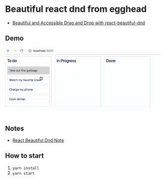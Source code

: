 # Beautiful react dnd from egghead

- [Beautiful and Accessible Drag and Drop with react-beautiful-dnd](https://egghead.io/courses/beautiful-and-accessible-drag-and-drop-with-react-beautiful-dnd)

## Demo

![](./art/react-dnd.gif)

## Notes

- [React Beautiful Dnd Note](./notes/react-beautiful-dnd-note.md)

## How to start

1. `yarn install`
1. `yarn start`
